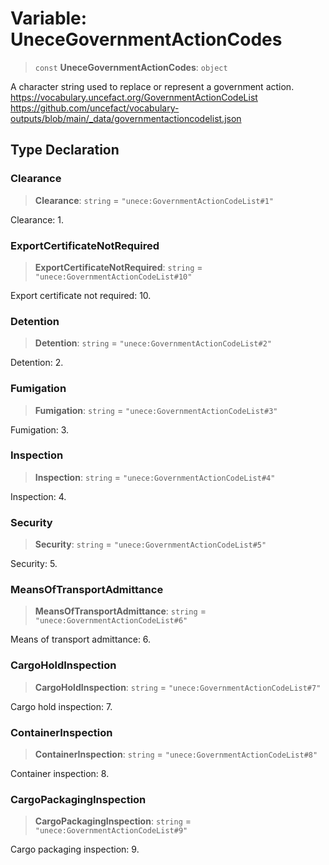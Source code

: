 # Variable: UneceGovernmentActionCodes

> `const` **UneceGovernmentActionCodes**: `object`

A character string used to replace or represent a government action.
https://vocabulary.uncefact.org/GovernmentActionCodeList
https://github.com/uncefact/vocabulary-outputs/blob/main/_data/governmentactioncodelist.json

## Type Declaration

### Clearance

> **Clearance**: `string` = `"unece:GovernmentActionCodeList#1"`

Clearance: 1.

### ExportCertificateNotRequired

> **ExportCertificateNotRequired**: `string` = `"unece:GovernmentActionCodeList#10"`

Export certificate not required: 10.

### Detention

> **Detention**: `string` = `"unece:GovernmentActionCodeList#2"`

Detention: 2.

### Fumigation

> **Fumigation**: `string` = `"unece:GovernmentActionCodeList#3"`

Fumigation: 3.

### Inspection

> **Inspection**: `string` = `"unece:GovernmentActionCodeList#4"`

Inspection: 4.

### Security

> **Security**: `string` = `"unece:GovernmentActionCodeList#5"`

Security: 5.

### MeansOfTransportAdmittance

> **MeansOfTransportAdmittance**: `string` = `"unece:GovernmentActionCodeList#6"`

Means of transport admittance: 6.

### CargoHoldInspection

> **CargoHoldInspection**: `string` = `"unece:GovernmentActionCodeList#7"`

Cargo hold inspection: 7.

### ContainerInspection

> **ContainerInspection**: `string` = `"unece:GovernmentActionCodeList#8"`

Container inspection: 8.

### CargoPackagingInspection

> **CargoPackagingInspection**: `string` = `"unece:GovernmentActionCodeList#9"`

Cargo packaging inspection: 9.
